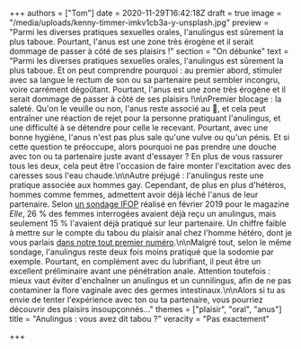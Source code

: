 +++
authors = ["Tom"]
date = 2020-11-29T16:42:18Z
draft = true
image = "/media/uploads/kenny-timmer-imkv1cb3a-y-unsplash.jpg"
preview = "Parmi les diverses pratiques sexuelles orales, l'anulingus est sûrement la plus taboue. Pourtant, l'anus est une zone très érogène et il serait dommage de passer à côté de ses plaisirs !"
section = "On débunke"
text = "Parmi les diverses pratiques sexuelles orales, l'anulingus est sûrement la plus taboue. Et on peut comprendre pourquoi : au premier abord, stimuler avec sa langue le rectum de son ou sa partenaire peut sembler incongru, voire carrément dégoûtant. Pourtant, l'anus est une zone très érogène et il serait dommage de passer à côté de ses plaisirs !\n\nPremier blocage : la saleté. Qu'on le veuille ou non, l'anus reste associé au 💩, et cela peut entraîner une réaction de rejet pour la personne pratiquant l'anulingus, et une difficulté à se détendre pour celle le recevant. Pourtant, avec une bonne hygiène, l'anus n'est pas plus sale qu'une vulve ou qu'un pénis. Et si cette question te préoccupe, alors pourquoi ne pas prendre une douche avec ton ou ta partenaire juste avant d'essayer ? En plus de vous rassurer tous les deux, cela peut être l'occasion de faire monter l'excitation avec des caresses sous l'eau chaude.\n\nAutre préjugé : l'anulingus reste une pratique associée aux hommes gay. Cependant, de plus en plus d'hétéros, hommes comme femmes, admettent avoir déjà léché l'anus de leur partenaire. Selon [un sondage IFOP](https://www.ifop.com/wp-content/uploads/2019/02/Analyse_ELLE_FK_2019.02.14.pdf) réalisé en février 2019 pour le magazine _Elle_, 26 % des femmes interrogées avaient déjà reçu un anulingus, mais seulement 15 % l'avaient déjà pratiqué sur leur partenaire. Un chiffre faible à mettre sur le compte du tabou du plaisir anal chez l'homme hétéro, dont je vous parlais [dans notre tout premier numéro](https://lepointq.com/newsletters/le-plaisir-dans-tous-ses-etats/).\n\nMalgré tout, selon le même sondage, l'anulingus reste deux fois moins pratiqué que la sodomie par exemple. Pourtant, en complément avec du lubrifiant, il peut être un excellent préliminaire avant une pénétration anale. Attention toutefois : mieux vaut éviter d'enchaîner un anulingus et un cunnilingus, afin de ne pas contaminer la flore vaginale avec des germes intestinaux.\n\nAlors si tu as envie de tenter l'expérience avec ton ou ta partenaire, vous pourriez découvrir des plaisirs insoupçonnés..."
themes = ["plaisir", "oral", "anus"]
title = "Anulingus : vous avez dit tabou ?"
veracity = "Pas exactement"

+++
